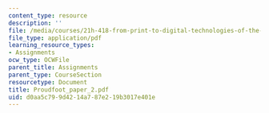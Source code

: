 ```yaml
---
content_type: resource
description: ''
file: /media/courses/21h-418-from-print-to-digital-technologies-of-the-word-1450-present-fall-2005/d0aa5c799d4214a787e219b3017e401e_Proudfoot_paper_2.pdf
file_type: application/pdf
learning_resource_types:
- Assignments
ocw_type: OCWFile
parent_title: Assignments
parent_type: CourseSection
resourcetype: Document
title: Proudfoot_paper_2.pdf
uid: d0aa5c79-9d42-14a7-87e2-19b3017e401e
---
```

